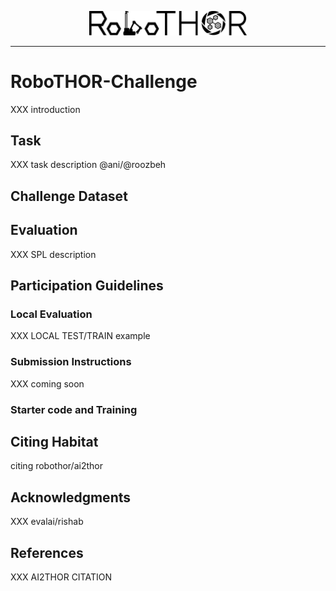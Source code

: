 <p align="center">
  <img width = "50%" src='/images/robothor_challenge_logo.svg' />
  </p>

--------------------------------------------------------------------------------

# RoboTHOR-Challenge

XXX introduction

## Task

XXX task description @ani/@roozbeh

## Challenge Dataset



## Evaluation

XXX SPL description

## Participation Guidelines


### Local Evaluation

XXX LOCAL TEST/TRAIN example

### Submission Instructions

XXX coming soon

### Starter code and Training


## Citing Habitat

citing robothor/ai2thor 

## Acknowledgments

XXX evalai/rishab

## References

XXX AI2THOR CITATION
